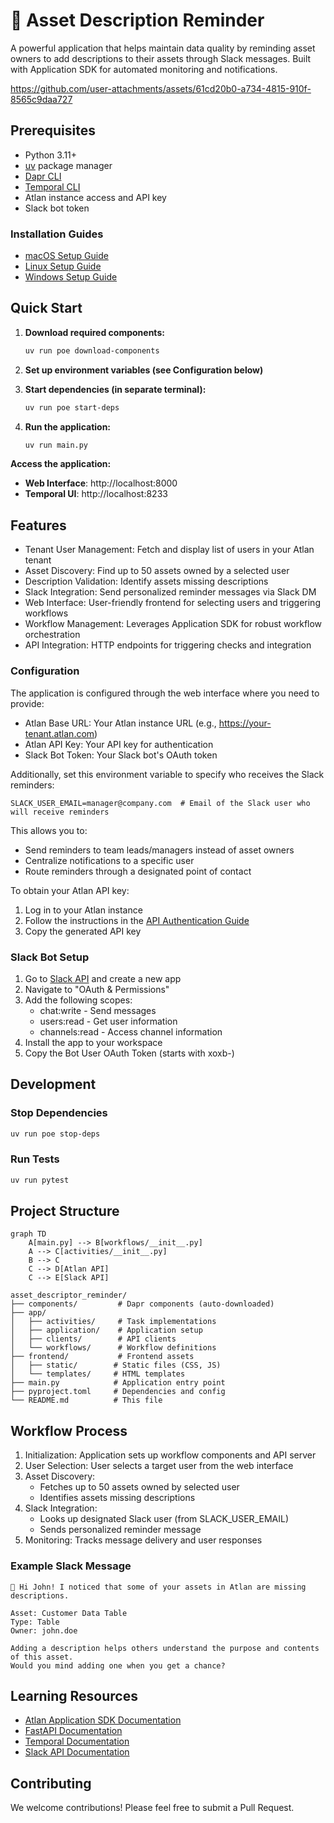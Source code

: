 # 📝 Asset Description Reminder

A powerful application that helps maintain data quality by reminding asset owners to add descriptions to their assets through Slack messages. Built with Application SDK for automated monitoring and notifications.

https://github.com/user-attachments/assets/61cd20b0-a734-4815-910f-8565c9daa727

## Prerequisites

- Python 3.11+
- [uv](https://docs.astral.sh/uv/) package manager
- [Dapr CLI](https://docs.dapr.io/getting-started/install-dapr-cli/)
- [Temporal CLI](https://docs.temporal.io/cli)
- Atlan instance access and API key
- Slack bot token

### Installation Guides
- [macOS Setup Guide](https://github.com/atlanhq/application-sdk/blob/main/docs/docs/setup/MAC.md)
- [Linux Setup Guide](https://github.com/atlanhq/application-sdk/blob/main/docs/docs/setup/LINUX.md)  
- [Windows Setup Guide](https://github.com/atlanhq/application-sdk/blob/main/docs/docs/setup/WINDOWS.md)

## Quick Start


1. **Download required components:**
   ```bash
   uv run poe download-components
   ```

2. **Set up environment variables (see Configuration below)**

3. **Start dependencies (in separate terminal):**
   ```bash
   uv run poe start-deps
   ```

4. **Run the application:**
   ```bash
   uv run main.py
   ```

**Access the application:**
- **Web Interface**: http://localhost:8000
- **Temporal UI**: http://localhost:8233

## Features

- Tenant User Management: Fetch and display list of users in your Atlan tenant
- Asset Discovery: Find up to 50 assets owned by a selected user
- Description Validation: Identify assets missing descriptions
- Slack Integration: Send personalized reminder messages via Slack DM
- Web Interface: User-friendly frontend for selecting users and triggering workflows
- Workflow Management: Leverages Application SDK for robust workflow orchestration
- API Integration: HTTP endpoints for triggering checks and integration

### Configuration

The application is configured through the web interface where you need to provide:

- Atlan Base URL: Your Atlan instance URL (e.g., https://your-tenant.atlan.com)
- Atlan API Key: Your API key for authentication
- Slack Bot Token: Your Slack bot's OAuth token

Additionally, set this environment variable to specify who receives the Slack reminders:

```env
SLACK_USER_EMAIL=manager@company.com  # Email of the Slack user who will receive reminders
```

This allows you to:

- Send reminders to team leads/managers instead of asset owners
- Centralize notifications to a specific user
- Route reminders through a designated point of contact

To obtain your Atlan API key:

1. Log in to your Atlan instance
2. Follow the instructions in the [API Authentication Guide](https://ask.atlan.com/hc/en-us/articles/8312649180049-API-authentication)
3. Copy the generated API key

### Slack Bot Setup

1. Go to [Slack API](https://api.slack.com/apps) and create a new app
2. Navigate to "OAuth & Permissions"
3. Add the following scopes:
   - chat:write - Send messages
   - users:read - Get user information
   - channels:read - Access channel information
4. Install the app to your workspace
5. Copy the Bot User OAuth Token (starts with xoxb-)

## Development

### Stop Dependencies
```bash
uv run poe stop-deps
```

### Run Tests
```bash
uv run pytest
```

## Project Structure

```mermaid
graph TD
    A[main.py] --> B[workflows/__init__.py]
    A --> C[activities/__init__.py]
    B --> C
    C --> D[Atlan API]
    C --> E[Slack API]
```

```
asset_descriptor_reminder/
├── components/         # Dapr components (auto-downloaded)
├── app/
│   ├── activities/     # Task implementations
│   ├── application/    # Application setup
│   ├── clients/        # API clients
│   └── workflows/      # Workflow definitions
├── frontend/           # Frontend assets
│   ├── static/        # Static files (CSS, JS)
│   └── templates/     # HTML templates
├── main.py            # Application entry point
├── pyproject.toml     # Dependencies and config
└── README.md          # This file
```

## Workflow Process

1. Initialization: Application sets up workflow components and API server
2. User Selection: User selects a target user from the web interface
3. Asset Discovery:
   - Fetches up to 50 assets owned by selected user
   - Identifies assets missing descriptions
4. Slack Integration:
   - Looks up designated Slack user (from SLACK_USER_EMAIL)
   - Sends personalized reminder message
5. Monitoring: Tracks message delivery and user responses

### Example Slack Message

```
👋 Hi John! I noticed that some of your assets in Atlan are missing descriptions.

Asset: Customer Data Table
Type: Table
Owner: john.doe

Adding a description helps others understand the purpose and contents of this asset.
Would you mind adding one when you get a chance?
```

## Learning Resources

- [Atlan Application SDK Documentation](https://github.com/atlanhq/application-sdk/tree/main/docs)
- [FastAPI Documentation](https://fastapi.tiangolo.com/)
- [Temporal Documentation](https://docs.temporal.io/)
- [Slack API Documentation](https://api.slack.com/docs)

## Contributing

We welcome contributions! Please feel free to submit a Pull Request.
